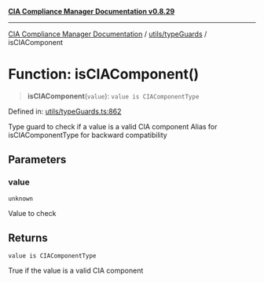 [**CIA Compliance Manager Documentation v0.8.29**](../../../README.md)

***

[CIA Compliance Manager Documentation](../../../modules.md) / [utils/typeGuards](../README.md) / isCIAComponent

# Function: isCIAComponent()

> **isCIAComponent**(`value`): `value is CIAComponentType`

Defined in: [utils/typeGuards.ts:862](https://github.com/Hack23/cia-compliance-manager/blob/5836b4c74e2010cd05eca63c0016fd711c628ec9/src/utils/typeGuards.ts#L862)

Type guard to check if a value is a valid CIA component
Alias for isCIAComponentType for backward compatibility

## Parameters

### value

`unknown`

Value to check

## Returns

`value is CIAComponentType`

True if the value is a valid CIA component
